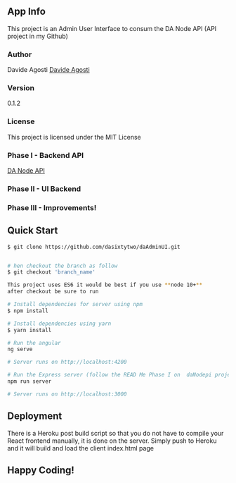 ## App Info

This project is an Admin User Interface to consum the DA Node API (API project in my Github)

### Author

Davide Agosti
[Davide Agosti](http://davideagosti.me)

### Version

0.1.2

### License

This project is licensed under the MIT License

### Phase I - Backend API

[DA Node API](https://github.com/dasixtytwo/daNodeApi)

### Phase II - UI Backend

### Phase III - Improvements!

## Quick Start

```bash
$ git clone https://github.com/dasixtytwo/daAdminUI.git


# hen checkout the branch as follow
$ git checkout 'branch_name'

This project uses ES6 it would be best if you use **node 10+**
after checkout be sure to run

# Install dependencies for server using npm
$ npm install

# Install dependencies using yarn
$ yarn install

# Run the angular
ng serve

# Server runs on http://localhost:4200

# Run the Express server (follow the READ Me Phase I on  daNodepi project)
npm run server

# Server runs on http://localhost:3000
```

## Deployment

There is a Heroku post build script so that you do not have to compile your React frontend manually, it is done on the server. Simply push to Heroku and it will build and load the client index.html page

## Happy Coding!
